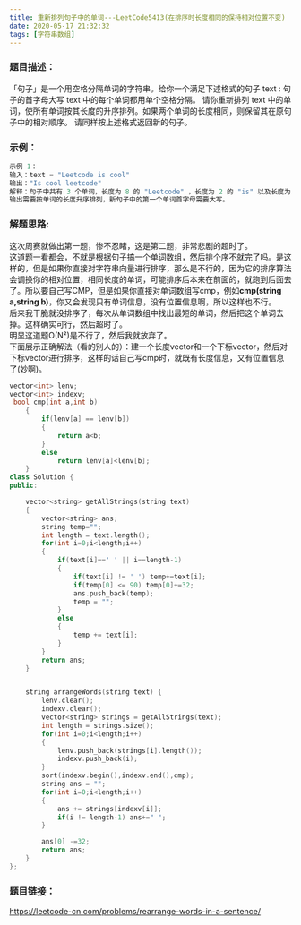 ```yaml
---
title: 重新排列句子中的单词---LeetCode5413(在排序时长度相同的保持相对位置不变)
date: 2020-05-17 21:32:32
tags: [字符串数组]
---
```

### 题目描述：  
「句子」是一个用空格分隔单词的字符串。给你一个满足下述格式的句子 text :
句子的首字母大写
text 中的每个单词都用单个空格分隔。
请你重新排列 text 中的单词，使所有单词按其长度的升序排列。如果两个单词的长度相同，则保留其在原句子中的相对顺序。
请同样按上述格式返回新的句子。

### 示例：   
```cpp
示例 1：
输入：text = "Leetcode is cool"
输出："Is cool leetcode"
解释：句子中共有 3 个单词，长度为 8 的 "Leetcode" ，长度为 2 的 "is" 以及长度为 4 的 "cool" 。
输出需要按单词的长度升序排列，新句子中的第一个单词首字母需要大写。
```
<!-- more -->

### 解题思路:  
这次周赛就做出第一题，惨不忍睹，这是第二题，非常悲剧的超时了。  
这道题一看都会，不就是根据句子搞一个单词数组，然后排个序不就完了吗。是这样的，但是如果你直接对字符串向量进行排序，那么是不行的，因为它的排序算法会调换你的相对位置，相同长度的单词，可能排序后本来在前面的，就跑到后面去了。所以要自己写CMP，但是如果你直接对单词数组写cmp，例如**cmp(string a,string b)**，你又会发现只有单词信息，没有位置信息啊，所以这样也不行。  
后来我干脆就没排序了，每次从单词数组中找出最短的单词，然后把这个单词去掉。这样确实可行，然后超时了。  
明显这道题O(N²)是不行了，然后我就放弃了。    
下面展示正确解法（看的别人的）：建一个长度vector和一个下标vector，然后对下标vector进行排序，这样的话自己写cmp时，就既有长度信息，又有位置信息了(妙啊)。

```cpp
vector<int> lenv;
vector<int> indexv;
 bool cmp(int a,int b)
    {
        if(lenv[a] == lenv[b])
        {
            return a<b;
        }
        else
            return lenv[a]<lenv[b];
    }
class Solution {
public:

    vector<string> getAllStrings(string text)
    {
        vector<string> ans;
        string temp="";
        int length = text.length();
        for(int i=0;i<length;i++)
        {
            if(text[i]==' ' || i==length-1)
            {
                if(text[i] != ' ') temp+=text[i];
                if(temp[0] <= 90) temp[0]+=32;
                ans.push_back(temp);
                temp = "";
            }
            else
            {
                temp += text[i];
            }
        }
        return ans;
    }


    string arrangeWords(string text) {
        lenv.clear();
        indexv.clear();
        vector<string> strings = getAllStrings(text);
        int length = strings.size();
        for(int i=0;i<length;i++)
        {
            lenv.push_back(strings[i].length());
            indexv.push_back(i);
        }
        sort(indexv.begin(),indexv.end(),cmp);
        string ans = "";
        for(int i=0;i<length;i++)
        {
            ans += strings[indexv[i]];
            if(i != length-1) ans+=" ";
        }

        ans[0] -=32;
        return ans;
    }
};
```

### 题目链接：  
https://leetcode-cn.com/problems/rearrange-words-in-a-sentence/